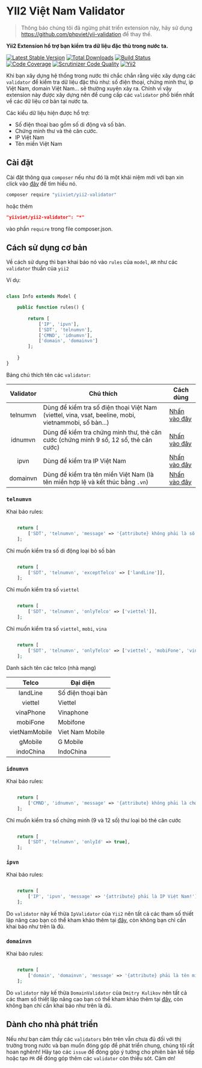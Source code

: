 # YII2 Việt Nam Validator

> Thông báo chúng tôi đã ngừng phát triển extension này, hãy sử dụng https://github.com/phpviet/yii-validation để thay thế.

**Yii2 Extension hổ trợ bạn kiểm tra dữ liệu đặc thù trong nước ta.**

[![Latest Stable Version](https://poser.pugx.org/yiiviet/yii2-validator/v/stable)](https://packagist.org/packages/yiiviet/yii2-validator)
[![Total Downloads](https://poser.pugx.org/yiiviet/yii2-validator/downloads)](https://packagist.org/packages/yiiviet/yii2-validator)
[![Build Status](https://travis-ci.org/yiiviet/yii2-validator.svg?branch=master)](https://travis-ci.org/yiiviet/yii2-validator)
[![Code Coverage](https://scrutinizer-ci.com/g/yiiviet/yii2-validator/badges/coverage.png?b=master)](https://scrutinizer-ci.com/g/yiiviet/yii2-validator/?branch=master)
[![Scrutinizer Code Quality](https://scrutinizer-ci.com/g/yiiviet/yii2-validator/badges/quality-score.png?b=master)](https://scrutinizer-ci.com/g/yiiviet/yii2-validator/?branch=master)
[![Yii2](https://img.shields.io/badge/Powered_by-Yii_Framework-green.svg?style=flat)](http://www.yiiframework.com/)

Khi bạn xây dựng hệ thống trong nước thì chắc chắn rằng việc xây dựng các `validator` để kiểm tra dữ liệu
đặc thù như: số điện thoại, chứng minh thư, ip Việt Nam, domain Việt Nam... sẽ thường xuyên xảy ra. 
Chính vì vậy extension này được xây dựng nên để cung cấp các `validator` phổ biến nhất về các dữ liệu
cơ bản tại nước ta.


Các kiểu dữ liệu hiện được hổ trợ:

* Số điện thoại bao gồm số di động và số bàn.
* Chứng minh thư và thẻ căn cước.
* IP Việt Nam
* Tên miền Việt Nam


## Cài đặt

Cài đặt thông qua `composer` nếu như đó là một khái niệm mới với bạn xin click vào 
[đây](http://getcomposer.org/download/) để tìm hiểu nó.

```sh
composer require "yiiviet/yii2-validator"
```

hoặc thêm

```json
"yiiviet/yii2-validator": "*"
```

vào phần `require` trong file composer.json.

## Cách sử dụng cơ bản

Về cách sử dụng thì bạn khai báo nó vào `rules` của `model`, `AR` như các `validator`
thuần của `yii2`


Ví dụ:

```php

class Info extends Model {

    public function rules() {
    
        return [
            ['IP', 'ipvn'],
            ['SDT', 'telnumvn'],
            ['CMND', 'idnumvn'],
            ['domain', 'domainvn']
        ];
    
    }
}
```

Bảng chú thích tên các `validator`:

| Validator | Chú thích | Cách dùng |
| :--------: | ---------- | -------- |
| telnumvn | Dùng để kiểm tra số điện thoại Việt Nam (viettel, vina, vsat, beeline, mobi, vietnammobi, số bàn...) | [Nhấn vào đây](#telnumvn)
| idnumvn | Dùng để kiểm tra chứng minh thư, thẻ căn cước (chứng minh 9 số, 12 số, thẻ căn cước) | [Nhấn vào đây](#idnumvn)
| ipvn | Dùng để kiểm tra IP Việt Nam | [Nhấn vào đây](#ipvn)
| domainvn | Dùng để kiểm tra tên miền Việt Nam (là tên miền hợp lệ và kết thúc bằng `.vn`) | [Nhấn vào đây](#domainvn)

### `telnumvn`

Khai báo rules:

```php

    return [
        ['SDT', 'telnumvn', 'message' => '{attribute} không phải là số điện thoại Việt Nam'],
    ];

```

Chỉ muốn kiểm tra số di động loại bỏ số bàn

```php

    return [
        ['SDT', 'telnumvn', 'exceptTelco' => ['landLine']],
    ];

```

Chỉ muốn kiểm tra số `viettel`

```php

    return [
        ['SDT', 'telnumvn', 'onlyTelco' => ['viettel']],
    ];

```

Chỉ muốn kiểm tra số `viettel`, `mobi`, `vina`

```php

    return [
        ['SDT', 'telnumvn', 'onlyTelco' => ['viettel', 'mobiFone', 'vinaPhone']],
    ];

```

Danh sách tên các telco (nhà mạng)

| Telco | Đại diện | 
| :--------: | ---------- |
| landLine | Số điện thoại bàn | 
| viettel | Viettel |
| vinaPhone | Vinaphone | 
| mobiFone | Mobifone |
| vietNamMobile | Viet Nam Mobile |
| gMobile | G Mobile |
| indoChina | IndoChina |

### `idnumvn`

Khai báo rules:

```php

    return [
        ['CMND', 'idnumvn', 'message' => '{attribute} không phải là chứng minh thư Việt Nam'],
    ];

```

Chỉ muốn kiểm tra số chứng minh (9 và 12 số) thư loại bỏ thẻ căn cước

```php

    return [
        ['SDT', 'telnumvn', 'onlyId' => true],
    ];

```

### `ipvn`

Khai báo rules:

```php

    return [
        ['IP', 'ipvn', 'message' => '{attribute} phải là IP Việt Nam!'],
    ];

```

Do `validator` này kế thừa `IpValidator` của `Yii2` nên tất cả các tham số thiết lập nâng cao
bạn có thể kham khảo thêm tại [đây](https://www.yiiframework.com/doc/guide/2.0/en/tutorial-core-validators#ip), còn không bạn chỉ cần khai báo như trên là đủ.

### `domainvn`


Khai báo rules:

```php

    return [
        ['domain', 'domainvn', 'message' => '{attribute} phải là tên miền Việt Nam!'],
    ];

```

Do `validator` này kế thừa `DomainValidator` của `Dmitry Kulikov` nên tất cả các tham số thiết lập nâng cao
bạn có thể kham khảo thêm tại [đây](https://github.com/dmitry-kulikov/yii2-domain-validator), còn không bạn chỉ cần khai báo như trên là đủ.

## Dành cho nhà phát triển

Nếu như bạn cảm thấy các `validators` bên trên vẫn chưa đủ đối với thị trường trong nước và bạn muốn
đóng góp để phát triển chung, chúng tôi rất hoan nghênh! Hãy tạo các `issue` để đóng góp ý tưởng cho
phiên bản kế tiếp hoặc tạo `PR` để đóng góp thêm các `validator` còn thiếu sót. Cảm ơn!
